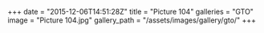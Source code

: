 +++
date = "2015-12-06T14:51:28Z"
title = "Picture 104"
galleries = "GTO"
image = "Picture 104.jpg"
gallery_path = "/assets/images/gallery/gto/"
+++
